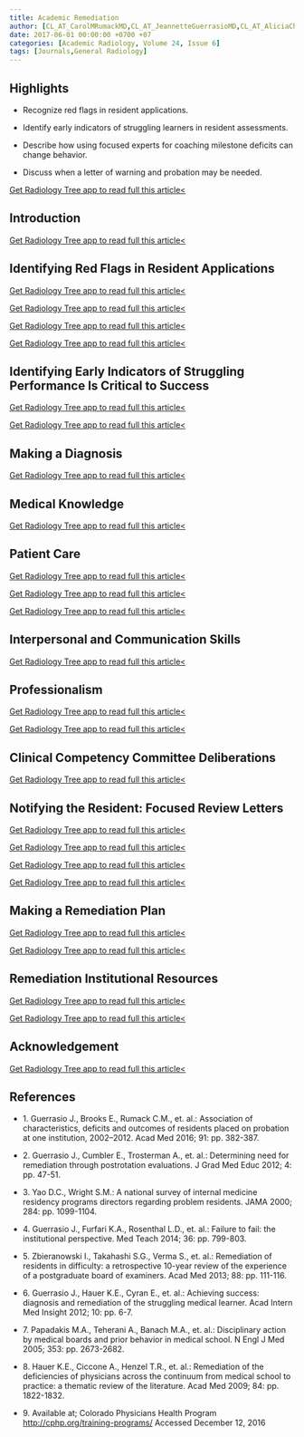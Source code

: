 ```yaml
---
title: Academic Remediation
author: [CL_AT_CarolMRumackMD,CL_AT_JeannetteGuerrasioMD,CL_AT_AliciaChristensenJDMS,CL_AT_EvaMAagaardMD]
date: 2017-06-01 00:00:00 +0700 +07
categories: [Academic Radiology, Volume 24, Issue 6]
tags: [Journals,General Radiology]
---
```

## Highlights

- Recognize red flags in resident applications.

- Identify early indicators of struggling learners in resident assessments.

- Describe how using focused experts for coaching milestone deficits can change behavior.

- Discuss when a letter of warning and probation may be needed.


[Get Radiology Tree app to read full this article<](https://clinicalpub.com/app)

## Introduction

[Get Radiology Tree app to read full this article<](https://clinicalpub.com/app)

## Identifying Red Flags in Resident Applications

[Get Radiology Tree app to read full this article<](https://clinicalpub.com/app)

[Get Radiology Tree app to read full this article<](https://clinicalpub.com/app)

[Get Radiology Tree app to read full this article<](https://clinicalpub.com/app)

[Get Radiology Tree app to read full this article<](https://clinicalpub.com/app)

## Identifying Early Indicators of Struggling Performance Is Critical to Success

[Get Radiology Tree app to read full this article<](https://clinicalpub.com/app)

[Get Radiology Tree app to read full this article<](https://clinicalpub.com/app)

## Making a Diagnosis

[Get Radiology Tree app to read full this article<](https://clinicalpub.com/app)

## Medical Knowledge

[Get Radiology Tree app to read full this article<](https://clinicalpub.com/app)

## Patient Care

[Get Radiology Tree app to read full this article<](https://clinicalpub.com/app)

[Get Radiology Tree app to read full this article<](https://clinicalpub.com/app)

[Get Radiology Tree app to read full this article<](https://clinicalpub.com/app)

## Interpersonal and Communication Skills

[Get Radiology Tree app to read full this article<](https://clinicalpub.com/app)

## Professionalism

[Get Radiology Tree app to read full this article<](https://clinicalpub.com/app)

[Get Radiology Tree app to read full this article<](https://clinicalpub.com/app)

## Clinical Competency Committee Deliberations

[Get Radiology Tree app to read full this article<](https://clinicalpub.com/app)

## Notifying the Resident: Focused Review Letters

[Get Radiology Tree app to read full this article<](https://clinicalpub.com/app)

[Get Radiology Tree app to read full this article<](https://clinicalpub.com/app)

[Get Radiology Tree app to read full this article<](https://clinicalpub.com/app)

[Get Radiology Tree app to read full this article<](https://clinicalpub.com/app)

## Making a Remediation Plan

[Get Radiology Tree app to read full this article<](https://clinicalpub.com/app)

[Get Radiology Tree app to read full this article<](https://clinicalpub.com/app)

## Remediation Institutional Resources

[Get Radiology Tree app to read full this article<](https://clinicalpub.com/app)

[Get Radiology Tree app to read full this article<](https://clinicalpub.com/app)

## Acknowledgement

[Get Radiology Tree app to read full this article<](https://clinicalpub.com/app)

## References

- 1\. Guerrasio J., Brooks E., Rumack C.M., et. al.: Association of characteristics, deficits and outcomes of residents placed on probation at one institution, 2002–2012. Acad Med 2016; 91: pp. 382-387.


- 2\. Guerrasio J., Cumbler E., Trosterman A., et. al.: Determining need for remediation through postrotation evaluations. J Grad Med Educ 2012; 4: pp. 47-51.


- 3\. Yao D.C., Wright S.M.: A national survey of internal medicine residency programs directors regarding problem residents. JAMA 2000; 284: pp. 1099-1104.


- 4\. Guerrasio J., Furfari K.A., Rosenthal L.D., et. al.: Failure to fail: the institutional perspective. Med Teach 2014; 36: pp. 799-803.


- 5\. Zbieranowski I., Takahashi S.G., Verma S., et. al.: Remediation of residents in difficulty: a retrospective 10-year review of the experience of a postgraduate board of examiners. Acad Med 2013; 88: pp. 111-116.


- 6\. Guerrasio J., Hauer K.E., Cyran E., et. al.: Achieving success: diagnosis and remediation of the struggling medical learner. Acad Intern Med Insight 2012; 10: pp. 6-7.


- 7\. Papadakis M.A., Teherani A., Banach M.A., et. al.: Disciplinary action by medical boards and prior behavior in medical school. N Engl J Med 2005; 353: pp. 2673-2682.


- 8\. Hauer K.E., Ciccone A., Henzel T.R., et. al.: Remediation of the deficiencies of physicians across the continuum from medical school to practice: a thematic review of the literature. Acad Med 2009; 84: pp. 1822-1832.


- 9\.  Available at; Colorado Physicians Health Program http://cphp.org/training-programs/ Accessed December 12, 2016